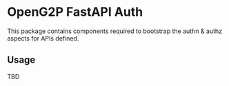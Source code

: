 # OpenG2P FastAPI Auth

This package contains components required to bootstrap the authn & authz aspects for APIs defined.

## Usage

TBD
